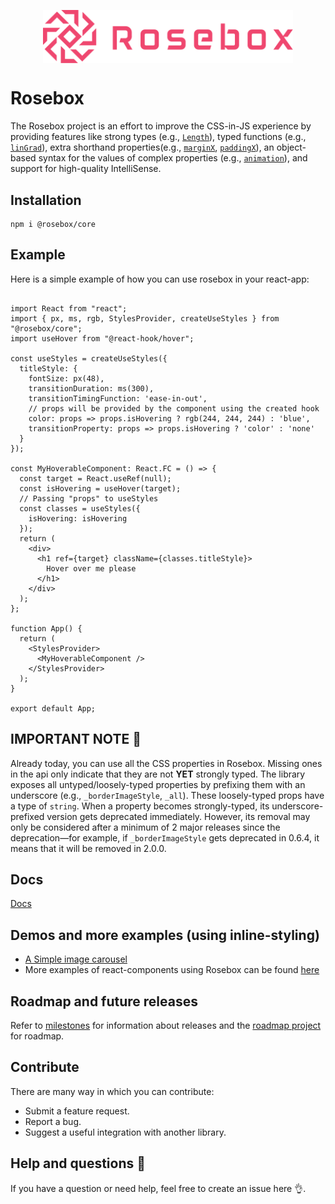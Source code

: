 <p align="center">
<img width="400" style="margin-left: auto; margin-right:auto; display: block" alt="portfolio_view" src="./logo.svg">
</p>

# Rosebox

The Rosebox project is an effort to improve the CSS-in-JS experience by providing features like strong types (e.g., [`Length`](https://www.rosebox.dev/api/#rb-type-length)), typed functions (e.g., [`linGrad`](https://www.rosebox.dev/api/#rb-vc-lingrad)), extra shorthand properties(e.g., [`marginX`](https://www.rosebox.dev/api/#rb-prop-paddingx), [`paddingX`](https://www.rosebox.dev/api/#rb-prop-paddingx)), an object-based syntax for the values of complex properties (e.g., [`animation`](https://www.rosebox.dev/api/#rb-prop-animation)), and support for high-quality IntelliSense.

## Installation

```shell
npm i @rosebox/core
```

## Example

Here is a simple example of how you can use rosebox in your react-app:

```tsx

import React from "react";
import { px, ms, rgb, StylesProvider, createUseStyles } from "@rosebox/core";
import useHover from "@react-hook/hover";

const useStyles = createUseStyles({
  titleStyle: {
    fontSize: px(48),
    transitionDuration: ms(300),
    transitionTimingFunction: 'ease-in-out',
    // props will be provided by the component using the created hook
    color: props => props.isHovering ? rgb(244, 244, 244) : 'blue',
    transitionProperty: props => props.isHovering ? 'color' : 'none'
  }
});

const MyHoverableComponent: React.FC = () => {
  const target = React.useRef(null);
  const isHovering = useHover(target);
  // Passing "props" to useStyles
  const classes = useStyles({
    isHovering: isHovering
  });
  return (
    <div>
      <h1 ref={target} className={classes.titleStyle}>
        Hover over me please
      </h1>
    </div>
  );
};

function App() {
  return (
    <StylesProvider>
      <MyHoverableComponent />
    </StylesProvider>
  );
}

export default App;

```

## IMPORTANT NOTE 📢

Already today, you can use all the CSS properties in Rosebox. Missing ones in the api only indicate that they are not **YET** strongly typed. The library exposes all untyped/loosely-typed properties by prefixing them with an underscore (e.g., `_borderImageStyle`, `_all`). These loosely-typed props have a type of `string`. When a property becomes strongly-typed, its underscore-prefixed version gets deprecated immediately. However, its removal may only be considered after a minimum of 2 major releases since the deprecation—for example, if `_borderImageStyle` gets deprecated in 0.6.4, it means that it will be removed in 2.0.0.

## Docs

[Docs](https://rosebox.dev)

## Demos and more examples (using inline-styling)

- [A Simple image carousel](https://codesandbox.io/s/image-carousel-rosebox-h1urb?file=/src/App.tsx)
- More examples of react-components using Rosebox can be found [here](https://github.com/hugonteifeh/react-components)

## Roadmap and future releases

Refer to [milestones](https://github.com/hugonteifeh/rosebox/milestones/) for information about releases and the [roadmap project](https://github.com/hugonteifeh/rosebox/projects/12) for roadmap.

## Contribute

There are many way in which you can contribute:

* Submit a feature request.
* Report a bug.
* Suggest a useful integration with another library.

## Help and questions 🙋

If you have a question or need help, feel free to create an issue here 👌.